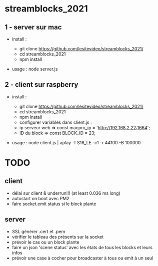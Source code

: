 # streamblocks_2021

## 1 - server sur mac

* install :
  * git clone https://github.com/lesitevideo/streamblocks_2021/
  * cd streamblocks_2021
  * npm install


* usage : node server.js

## 2 - client sur raspberry

* install :
  * git clone https://github.com/lesitevideo/streamblocks_2021/
  * cd streamblocks_2021
  * npm install
  * configurer variables dans client.js :
   * ip serveur web => const macpro_ip = 'http://192.168.2.22:1664';
   * ID du block => const BLOCK_ID = 23;

* usage : node client.js | aplay -f S16_LE  -c1 -r 44100 -B 100000


# TODO
## client
 * délai sur client & underrun!!! (at least 0.036 ms long)
 * autostart on boot avec PM2
 * faire socket.emit status si le block plante
 
## server
 * SSL générer .cert et .pem
 * vérifier le tableau des présents sur la socket
 * prévoir le cas ou un block plante
 * faire un json 'scene status' avec les états de tous les blocks et leurs infos
 * prévoir une case à cocher pour broadcaster à tous ou emit à un seul
